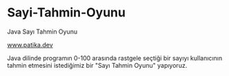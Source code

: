 # Sayi-Tahmin-Oyunu
Java Sayı Tahmin Oyunu

www.patika.dev

Java dilinde programın 0-100 arasında rastgele seçtiği bir sayıyı kullanıcının tahmin etmesini istediğimiz bir "Sayı Tahmin Oyunu" yapıyoruz.
